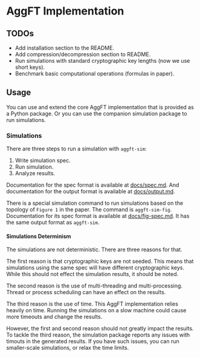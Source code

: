 # AggFT Implementation

## TODOs

- Add installation section to the README.
- Add compression/decompression section to README.
- Run simulations with standard cryptographic key lengths (now we use short
  keys).
- Benchmark basic computational operations (formulas in paper).

## Usage

You can use and extend the core AggFT implementation that is provided as a
Python package. Or you can use the companion simulation package to run
simulations.

### Simulations

There are three steps to run a simulation with `aggft-sim`:

1. Write simulation spec.
2. Run simulation.
3. Analyze results.

Documentation for the spec format is available at [docs/spec.md](docs/spec.md).
And documentation for the output format is available at
[docs/output.md](docs/output.md).

There is a special simulation command to run simulations based on the topology
of `Figure 1` in the paper. The command is `aggft-sim-fig`. Documentation for
its spec format is available at [docs/fig-spec.md](docs/fig-spec.md). It has the
same output format as `aggft-sim`.

#### Simulations Determinism

The simulations are not deterministic. There are three reasons for that.

The first reason is that cryptographic keys are not seeded. This means that
simulations using the same spec will have different cryptographic keys. While
this should not effect the simulation results, it should be noted.

The second reason is the use of multi-threading and multi-processing. Thread or
process scheduling can have an effect on the results.

The third reason is the use of time. This AggFT implementation relies heavily on
time. Running the simulations on a slow machine could cause more timeouts and
change the results.

However, the first and second reason should not greatly impact the results. To
tackle the third reason, the simulation package reports any issues with timouts
in the generated results. If you have such issues, you can run smaller-scale
simulations, or relax the time limits.
